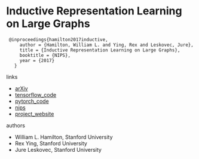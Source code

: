 # Inductive Representation Learning on Large Graphs
```
 @inproceedings{hamilton2017inductive,
     author = {Hamilton, William L. and Ying, Rex and Leskovec, Jure},
     title = {Inductive Representation Learning on Large Graphs},
     booktitle = {NIPS},
     year = {2017}
   }
```

links
- [arXiv](https://arxiv.org/abs/1706.02216)
- [tensorflow_code](https://github.com/williamleif/GraphSAGE)
- [pytorch_code](https://github.com/williamleif/graphsage-simple/)
- [nips](http://papers.nips.cc/paper/6703-inductive-representation-learning-on-large-graphs)
- [project_website](http://snap.stanford.edu/graphsage/)

authors

- William L. Hamilton, Stanford University
- Rex Ying, Stanford University
- Jure Leskovec, Stanford University
